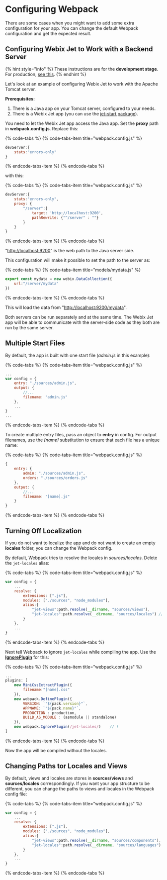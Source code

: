 # Configuring Webpack

There are some cases when you might want to add some extra configuration for your app. You can change the default Webpack configuration and get the expected result.

## Configuring Webix Jet to Work with a Backend Server

{% hint style="info" %}
These instructions are for the **development stage**. For production, [see this](../part-iv-toolchain/deploying-and-testing.md).
{% endhint %}

Let's look at an example of configuring Webix Jet to work with the Apache Tomcat server.

**Prerequisites:**

1. There is a Java app on your Tomcat server, configured to your needs.
2. There is a Webix Jet app \(you can use the [jet-start package](https://github.com/webix-hub/jet-start)\).

You need to let the Webix Jet app access the Java app. Set the **proxy** path in **webpack.config.js**. Replace this:

{% code-tabs %}
{% code-tabs-item title="webpack.config.js" %}
```javascript
devServer:{
    stats:"errors-only"
}
```
{% endcode-tabs-item %}
{% endcode-tabs %}

with this:

{% code-tabs %}
{% code-tabs-item title="webpack.config.js" %}
```javascript
devServer:{
    stats:"errors-only",
    proxy: {
        "/server":{
            target: 'http://localhost:9200',
            pathRewrite: {"^/server" : ""}
        }    
    }
}
```
{% endcode-tabs-item %}
{% endcode-tabs %}

"[http://localhost:9200](http://localhost:9200)" is the web path to the Java server side.

This configuration will make it possible to set the path to the server as:

{% code-tabs %}
{% code-tabs-item title="models/mydata.js" %}
```javascript
export const mydata = new webix.DataCollection({        
    url:"/server/mydata"
})
```
{% endcode-tabs-item %}
{% endcode-tabs %}

This will load the data from "[http://localhost:9200/mydata](http://localhost:9200/mydata)".

Both servers can be run separately and at the same time. The Webix Jet app will be able to communicate with the server-side code as they both are run by the same server.

## Multiple Start Files

By default, the app is built with one start file \(_admin.js_ in this example\):

{% code-tabs %}
{% code-tabs-item title="webpack.config.js" %}
```javascript
...
var config = {
    entry: "./sources/admin.js",
    output: {
        //...
        filename: "admin.js"
    },
    ...
}
...
```
{% endcode-tabs-item %}
{% endcode-tabs %}

To create multiple entry files, pass an object to **entry** in config. For output filenames, use the _\[name\]_ substitution to ensure that each file has a unique name:

{% code-tabs %}
{% code-tabs-item title="webpack.config.js" %}
```javascript
{
    entry: {
        admin: "./sources/admin.js",
        orders: "./sources/orders.js"
    },
    output: {
        //...
        filename: "[name].js"
    }
}
```
{% endcode-tabs-item %}
{% endcode-tabs %}

## Turning Off Localization

If you do not want to localize the app and do not want to create an empty **locales** folder, you can change the Webpack config.

By default, Webpack tries to resolve the locales in _sources/locales_. Delete the `jet-locales` alias:

{% code-tabs %}
{% code-tabs-item title="webpack.config.js" %}
```javascript
var config = {
    ...
    resolve: {
        extensions: [".js"],
        modules: ["./sources", "node_modules"],
        alias:{
            "jet-views":path.resolve(__dirname, "sources/views"),
            "jet-locales":path.resolve(__dirname, "sources/locales") // !
        }
    },
    ...
}
```
{% endcode-tabs-item %}
{% endcode-tabs %}

Next tell Webpack to ignore `jet-locales` while compiling the app. Use the [**IgnorePlugin**](https://webpack.js.org/plugins/ignore-plugin/) for this:

{% code-tabs %}
{% code-tabs-item title="webpack.config.js" %}
```javascript
...
plugins: [
    new MiniCssExtractPlugin({
        filename:"[name].css"
    }),
    new webpack.DefinePlugin({
        VERSION: `"${pack.version}"`,
        APPNAME: `"${pack.name}"`,
        PRODUCTION : production,
        BUILD_AS_MODULE : (asmodule || standalone)
    }),
    new webpack.IgnorePlugin(/jet-locales/)    // !
]
```
{% endcode-tabs-item %}
{% endcode-tabs %}

Now the app will be compiled without the locales.

## Changing Paths tor Locales and Views

By default, views and locales are stores in **sources/views** and **sources/locales** correspondingly. If you want your app structure to be different, you can change the paths to views and locales in the Webpack config file:

{% code-tabs %}
{% code-tabs-item title="webpack.config.js" %}
```javascript
var config = {
    ...
    resolve: {
        extensions: [".js"],
        modules: ["./sources", "node_modules"],
        alias:{
            "jet-views":path.resolve(__dirname, "sources/components"),    // !
            "jet-locales":path.resolve(__dirname, "sources/languages")     // !
        }
    },
    ...
}
```
{% endcode-tabs-item %}
{% endcode-tabs %}

